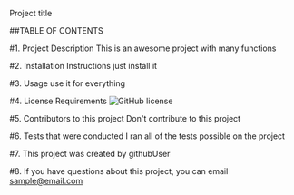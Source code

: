 
  Project title

  ##TABLE OF CONTENTS

  #1. Project Description
  This is an awesome project with many functions

  #2. Installation Instructions
  just install it
  
  #3. Usage
  use it for everything
  
  #4. License Requirements
  ![GitHub license](https://img.shields.io/badge/license-None-blue.svg)
  
  
  
  #5. Contributors to this project
  Don't contribute to this project
  
  #6. Tests that were conducted
  I ran all of the tests possible on the project

  #7. This project was created by 
  githubUser

  #8. If you have questions about this project, you can email
  sample@email.com
  